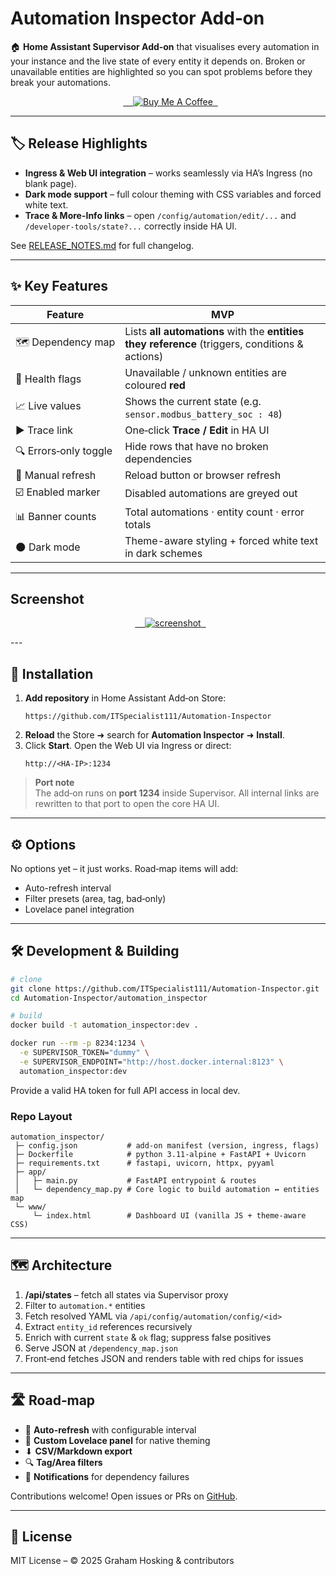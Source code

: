 # Automation Inspector Add‑on

🏠 **Home Assistant Supervisor Add‑on** that visualises every automation in your instance and the live state of every entity it depends on. Broken or unavailable entities are highlighted so you can spot problems before they break your automations.

<p align="center">
  <a href="https://www.buymeacoffee.com/ITSpecialist" target="_blank">
    <img src="https://img.shields.io/badge/Buy&nbsp;me&nbsp;a&nbsp;coffee-Support&nbsp;Dev-yellow?style=for-the-badge&logo=buy-me-a-coffee" alt="Buy Me A Coffee">
  </a>
</p>

---

## 🏷️ Release Highlights

- **Ingress & Web UI integration** – works seamlessly via HA’s Ingress (no blank page).  
- **Dark mode support** – full colour theming with CSS variables and forced white text.  
- **Trace & More-Info links** – open `/config/automation/edit/...` and `/developer-tools/state?...` correctly inside HA UI.

See [RELEASE_NOTES.md](RELEASE_NOTES.md) for full changelog.

---

## ✨ Key Features

| Feature | MVP |
|---------|------------|
| 🗺️ Dependency map | Lists **all automations** with the **entities they reference** (triggers, conditions & actions) |
| 🔴 Health flags | Unavailable / unknown entities are coloured **red** |
| 📈 Live values | Shows the current state (e.g. `sensor.modbus_battery_soc : 48`) |
| ▶ Trace link | One‑click **Trace / Edit** in HA UI |
| 🔍 Errors‑only toggle | Hide rows that have no broken dependencies |
| 🔄 Manual refresh | Reload button or browser refresh |
| ☑️ Enabled marker | Disabled automations are greyed out |
| 📊 Banner counts | Total automations · entity count · error totals |
| 🌑 Dark mode | Theme-aware styling + forced white text in dark schemes |

---

## Screenshot

<p align="center">
  <a href="https://github.com/ITSpecialist111/Automation-Inspector/blob/main/screenshot-light.png " target="_blank">
    <img src="https://github.com/ITSpecialist111/Automation-Inspector/blob/main/screenshot-light.png " alt="screenshot">
  </a>
</p>
---

## 🚀 Installation

1. **Add repository** in Home Assistant Add‑on Store:
   ```text
   https://github.com/ITSpecialist111/Automation-Inspector
   ```
2. **Reload** the Store ➜ search for **Automation Inspector** ➜ **Install**.
3. Click **Start**.  Open the Web UI via Ingress or direct:
   ```
   http://<HA-IP>:1234
   ```

> **Port note**  
> The add‑on runs on **port 1234** inside Supervisor. All internal links are rewritten to that port to open the core HA UI.

---

## ⚙️ Options

No options yet – it just works. Road‑map items will add:

* Auto-refresh interval  
* Filter presets (area, tag, bad‑only)  
* Lovelace panel integration  

---

## 🛠️ Development & Building

```bash
# clone
git clone https://github.com/ITSpecialist111/Automation-Inspector.git
cd Automation-Inspector/automation_inspector

# build
docker build -t automation_inspector:dev .

docker run --rm -p 8234:1234 \
  -e SUPERVISOR_TOKEN="dummy" \
  -e SUPERVISOR_ENDPOINT="http://host.docker.internal:8123" \
  automation_inspector:dev
```

Provide a valid HA token for full API access in local dev.

### Repo Layout
```
automation_inspector/
 ├─ config.json           # add‑on manifest (version, ingress, flags)
 ├─ Dockerfile            # python 3.11-alpine + FastAPI + Uvicorn
 ├─ requirements.txt      # fastapi, uvicorn, httpx, pyyaml
 ├─ app/
 │   ├─ main.py           # FastAPI entrypoint & routes
 │   └─ dependency_map.py # Core logic to build automation ↔ entities map
 └─ www/
     └─ index.html        # Dashboard UI (vanilla JS + theme-aware CSS)
```

---

## 🗺️ Architecture

1. **/api/states** – fetch all states via Supervisor proxy  
2. Filter to `automation.*` entities  
3. Fetch resolved YAML via `/api/config/automation/config/<id>`  
4. Extract `entity_id` references recursively  
5. Enrich with current `state` & `ok` flag; suppress false positives  
6. Serve JSON at `/dependency_map.json`  
7. Front‑end fetches JSON and renders table with red chips for issues

---

## 🛣️ Road‑map

* 🔄 **Auto-refresh** with configurable interval  
* 🎨 **Custom Lovelace panel** for native theming  
* ⬇ **CSV/Markdown export**  
* 🔍 **Tag/Area filters**  
* 🔔 **Notifications** for dependency failures  

Contributions welcome! Open issues or PRs on [GitHub](https://github.com/ITSpecialist111/Automation-Inspector).

---

## 📄 License

MIT License – © 2025 Graham Hosking & contributors
